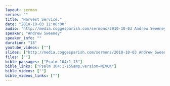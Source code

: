 ```yaml
---
layout: sermon
series: ""
title: "Harvest Service."
date: "2010-10-03 11:00:00"
audio: "http://media.coggesparish.com/sermons/2010-10-03 Andrew Sweeney.mp3"
speaker: "Andrew Sweeney"
speaker_info: ""
duration: "18"
youtube_videos: [""]
slides: ["http://media.coggesparish.com/sermons/2010-10-03 Andrew Sweeney.pdf"]
files: [""]
bible_passages: ["Psalm 104:1-15"]
bible_links: ["Psalm 104:1-15&amp;version=NIVUK"]
bible_videos: [""]
bible_videos_links: [""]
---
```

